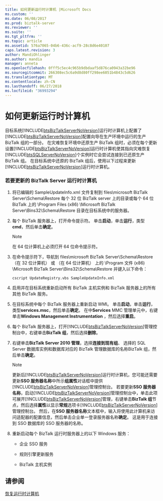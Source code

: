 ```yaml
---
title: 如何更新运行时计算机 |Microsoft Docs
ms.custom: ''
ms.date: 06/08/2017
ms.prod: biztalk-server
ms.reviewer: ''
ms.suite: ''
ms.tgt_pltfrm: ''
ms.topic: article
ms.assetid: 576a7065-04b6-436c-acf9-28c8d6e40107
caps.latest.revision: 3
author: MandiOhlinger
ms.author: mandia
manager: anneta
ms.openlocfilehash: 0fff5c5ec4c965b9dbdaaf5d876ca0943a32be96
ms.sourcegitcommit: 266308ec5c6a9d8d80ff298ee6051b4843c5d626
ms.translationtype: MT
ms.contentlocale: zh-CN
ms.lasthandoff: 06/27/2018
ms.locfileid: "36993294"
---
```

# <a name="how-to-update-the-runtime-computers"></a>如何更新运行时计算机
目标系统[!INCLUDE[btsBizTalkServerNoVersion](../includes/btsbiztalkservernoversion-md.md)]运行时计算机上配置了[!INCLUDE[btsBizTalkServerNoVersion](../includes/btsbiztalkservernoversion-md.md)]配置向导在生产环境中运行的生产 BizTalk 组的一部分。 在灾难恢复环境中还原生产 BizTalk 组时，必须在每个更新设置[!INCLUDE[btsBizTalkServerNoVersion](../includes/btsbiztalkservernoversion-md.md)]运行时计算机使其指向灾难恢复[!INCLUDE[btsSQLServerNoVersion](../includes/btssqlservernoversion-md.md)]个实例时它会尝试连接到已还原生产 BizTalk 组。 在目标系统中还原的 BizTalk 组后，使用以下过程来更新[!INCLUDE[btsBizTalkServerNoVersion](../includes/btsbiztalkservernoversion-md.md)]运行时计算机。  
  
### <a name="to-update-the-biztalk-server-runtime-computers"></a>若要更新的 BizTalk Server 运行时计算机  
  
1. 将已编辑的 SampleUpdateInfo.xml 文件复制到 files\microsoft BizTalk Server\Schema\Restore 每个 32 位 BizTalk server 上的目录或每个 64 位 BizTalk 上的 \Program Files (x86) \Microsoft BizTalk Server\Bins32\Schema\Restore 目录在目标系统中的服务器。  
  
2. 每个 BizTalk 服务器上，打开命令提示符。 单击**启动**，单击**运行**，类型**cmd**，然后单击**确定**。  
  
   > [!NOTE]  
   >  在 64 位计算机上必须打开 64 位命令提示符。  
  
3. 在命令提示符下，导航到 files\microsoft BizTalk Server\Schema\Restore （在 32 位计算机） 或 （在 64 位计算机） 上的 \Program 文件 (x86) \Microsoft BizTalk Server\Bins32\Schema\Restore 并键入以下命令：  
  
   ```  
   cscript UpdateRegistry.vbs SampleUpdateInfo.xml  
   ```  
  
4. 启用并在目标系统重新启动所有 BizTalk 主机实例和 BizTalk 服务器上的所有其他 BizTalk 服务。  
  
5. 在目标系统中每个 BizTalk 服务器上重新启动 WMI。 单击**启动**，单击**运行**，类型**services.msc**，然后单击**确定**。 在中**Services** MMC 管理单元中，右键单击**Windows Management Instrumentation** ，然后选择**重启**。  
  
6. 每个 BizTalk 服务器上，打开[!INCLUDE[btsBizTalkServerNoVersion](../includes/btsbiztalkservernoversion-md.md)]管理控制台中，右键单击**BizTalk 组**，然后选择**删除**。  
  
7. 右键单击**BizTalk Server 2010 管理**，选择**连接到现有组**、 选择的 SQL Server 数据库实例和数据库对应的 BizTalk 管理数据库的名称BizTalk 组，然后单击**确定**。  
  
   > [!NOTE]
   >  更新后[!INCLUDE[btsBizTalkServerNoVersion](../includes/btsbiztalkservernoversion-md.md)]运行时计算机，您可能还需要更新**SSO 服务器名称**中所示**组属性**对话框中提供[!INCLUDE[btsBizTalkServerNoVersion](../includes/btsbiztalkservernoversion-md.md)]管理控制台。 若要更新**SSO 服务器名称**，启动[!INCLUDE[btsBizTalkServerNoVersion](../includes/btsbiztalkservernoversion-md.md)]管理控制台中，单击此项可展开[!INCLUDE[btsBizTalkServerNoVersion](../includes/btsbiztalkservernoversion-md.md)]管理，右键单击**BizTalk 组**节点，然后选择**属性**以显示**常规**选项卡[!INCLUDE[btsBizTalkServerNoVersion](../includes/btsbiztalkservernoversion-md.md)]管理控制台。 然后，在**SSO 服务器名称**文本框中，输入将使用此计算机来访问适配器的配置信息，然后单击企业单一登录服务器名称**确定**。 这是用于连接到 SSO 数据库的 SSO 服务器的名称。  
  
8. 重新启动每个 BizTalk 运行时服务器上的以下 Windows 服务：  
  
   -   企业 SSO 服务  
  
   -   规则引擎更新服务  
  
   -   BizTalk 主机实例  
  
## <a name="see-also"></a>请参阅  
 [恢复运行时计算机](../technical-guides/recovering-the-runtime-computers.md)